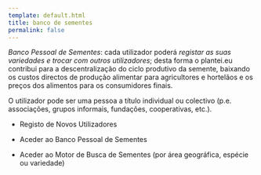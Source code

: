 ```yaml
---
template: default.html
title: banco de sementes
permalink: false
---
```

*Banco Pessoal de Sementes*: cada utilizador poderá *registar as suas variedades e trocar com outros utilizadores*; desta forma o plantei.eu contribui para a descentralização do ciclo produtivo da semente,  baixando os custos directos de produção alimentar para agricultores e hortelãos e os preços dos alimentos para os consumidores finais. 

O utilizador pode ser uma pessoa a título individual ou colectivo (p.e. associações, grupos informais, fundações, cooperativas, etc.).

- Registo de Novos Utilizadores

- Aceder ao Banco Pessoal de Sementes

- Aceder ao Motor de Busca de Sementes (por área geográfica, espécie ou variedade)
